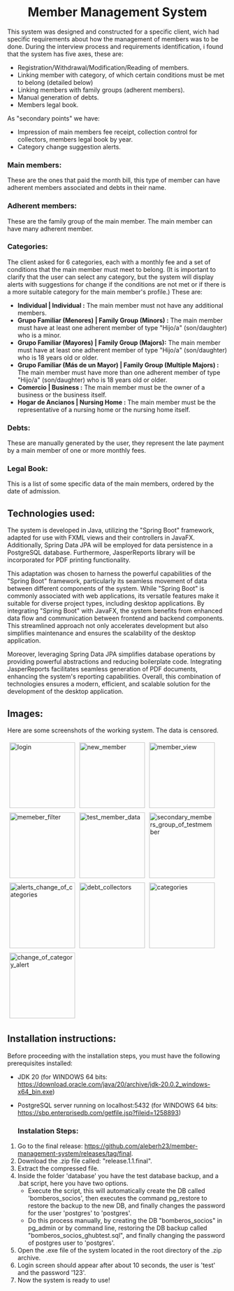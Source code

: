 <h1 align="center">Member Management System</h1>

This system was designed and constructed for a specific client, wich had specific requirements about how the management of members was to be done.
During the interview process and requirements identification, i found that the system has five axes, these are:
- Registration/Withdrawal/Modification/Reading of members.
- Linking member with category, of which certain conditions must be met to belong (detailed below)
- Linking members with family groups (adherent members).
- Manual generation of debts.
- Members legal book.

As "secondary points" we have:
- Impression of main members fee receipt, collection control for collectors, members legal book by year.
- Category change suggestion alerts.

<h3>Main members:</h3>
These are the ones that paid the month bill, this type of member can have adherent members associated and debts in their name.

<h3>Adherent members:</h3>
These are the family group of the main member. The main member can have many adherent member.

<h3>Categories:</h3>
The client asked for 6 categories, each with a monthly fee and a set of conditions that the main member must meet to belong. (It is important to clarify that the user can select any category, but the system will display alerts with suggestions for change if the conditions are not met or if there is a more suitable category for the main member's profile.) These are:

- **Individual | Individual :**  The main member must not have any additional members.
- **Grupo Familiar (Menores) | Family Group (Minors) :** The main member must have at least one adherent member of type "Hijo/a" (son/daughter) who is a minor.
- **Grupo Familiar (Mayores) | Family Group (Majors):** The main member must have at least one adherent member of type "Hijo/a" (son/daughter) who is 18 years old or older.
- **Grupo Familiar (Más de un Mayor) | Family Group (Multiple Majors) :** The main member must have more than one adherent member of type "Hijo/a" (son/daughter) who is 18 years old or older.
- **Comercio | Business :** The main member must be the owner of a business or the business itself.
- **Hogar de Ancianos | Nursing Home :** The main member must be the representative of a nursing home or the nursing home itself.

<h3>Debts:</h3>
These are manually generated by the user, they represent the late payment by a main member of one or more monthly fees.

<h3>Legal Book:</h3>
This is a list of some specific data of the main members, ordered by the date of admission. 

## Technologies used:
The system is developed in Java, utilizing the "Spring Boot" framework, adapted for use with FXML views and their controllers in JavaFX. Additionally, Spring Data JPA will be employed for data persistence in a PostgreSQL database. Furthermore, JasperReports library will be incorporated for PDF printing functionality.

This adaptation was chosen to harness the powerful capabilities of the "Spring Boot" framework, particularly its seamless movement of data between different components of the system. While "Spring Boot" is commonly associated with web applications, its versatile features make it suitable for diverse project types, including desktop applications. By integrating "Spring Boot" with JavaFX, the system benefits from enhanced data flow and communication between frontend and backend components. This streamlined approach not only accelerates development but also simplifies maintenance and ensures the scalability of the desktop application.

Moreover, leveraging Spring Data JPA simplifies database operations by providing powerful abstractions and reducing boilerplate code. Integrating JasperReports facilitates seamless generation of PDF documents, enhancing the system's reporting capabilities. Overall, this combination of technologies ensures a modern, efficient, and scalable solution for the development of the desktop application.
## Images:
Here are some screenshots of the working system. The data is censored.
<div style="display: flex; flex-wrap: wrap;">
    <img src="https://github.com/aleberh23/member-management-system/assets/158856472/eacc1808-4bd4-4d46-97e9-81ef0dfe7ddb" alt="login" style="width: 150px; margin: 5px;">
    <img src="https://github.com/aleberh23/member-management-system/assets/158856472/9fe36de3-d7ce-4722-b489-a46c4cd87028" alt="new_member" style="width: 150px; margin: 5px;">
    <img src="https://github.com/aleberh23/member-management-system/assets/158856472/207e1894-a077-4e2e-bc7f-3db68b828f7c" alt="member_view" style="width: 150px; margin: 5px;">
    <img src="https://github.com/aleberh23/member-management-system/assets/158856472/c99face8-3d39-41e8-8b1a-ef5e8987b103" alt="memeber_filter" style="width: 150px; margin: 5px;">
    <img src="https://github.com/aleberh23/member-management-system/assets/158856472/e1020b1d-1fbf-48d1-8e64-35d8705cd960" alt="test_member_data" style="width: 150px; margin: 5px;">
    <img src="https://github.com/aleberh23/member-management-system/assets/158856472/c285712d-66e4-48e0-85eb-e2305498ee6c" alt="secondary_members_group_of_testmember" style="width: 150px; margin: 5px;">
    <img src="https://github.com/aleberh23/member-management-system/assets/158856472/1b929ee0-9878-4fb0-82af-51039729e080" alt="alerts_change_of_categories" style="width: 150px; margin: 5px;">
    <img src="https://github.com/aleberh23/member-management-system/assets/158856472/f308cbdf-3717-4584-b330-586f6b783628" alt="debt_collectors" style="width: 150px; margin: 5px;">
    <img src="https://github.com/aleberh23/member-management-system/assets/158856472/c1d8db8b-09ea-4960-bdd8-bca810650106" alt="categories" style="width: 150px; margin: 5px;">
    <img src="https://github.com/aleberh23/member-management-system/assets/158856472/a751d009-7bc2-41f7-8b6c-72b11b14b4e7" alt="change_of_category_alert" style="width: 150px; margin: 5px;">
</div>



## Installation instructions:
Before proceeding with the installation steps, you must have the following prerequisites installed:

- JDK 20 (for WINDOWS 64 bits: https://download.oracle.com/java/20/archive/jdk-20.0.2_windows-x64_bin.exe)
- PostgreSQL server running on localhost:5432 (for WINDOWS 64 bits: https://sbp.enterprisedb.com/getfile.jsp?fileid=1258893)

  <h3>Instalation Steps:</h3>

1. Go to the final release: https://github.com/aleberh23/member-management-system/releases/tag/final.
2. Download the .zip file called: "release.1.1.final".
3. Extract the compressed file.
4. Inside the folder 'database' you have the test database backup, and a .bat script, here you have two options.
    - Execute the script, this will automatically create the DB called 'bomberos_socios', then executes the command pg_restore to restore the backup to the new DB, and finally changes the password for the user 'postgres' to 'postgres'.
    - Do this process manually, by creating the DB "bomberos_socios" in pg_admin or by command line, restoring the DB backup called "bomberos_socios_ghubtest.sql", and finally changing the password of postgres user to 'postgres'.
5. Open the .exe file of the system located in the root directory of the .zip archive.
6. Login screen should appear after about 10 seconds, the user is 'test' and the password '123'.
7. Now the system is ready to use!

